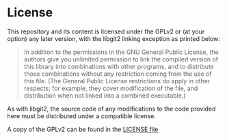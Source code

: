 # License

This repository and its content is licensed under the GPLv2 or (at your option) any later version, with the libgit2 linking exception as printed below:

> In addition to the permissions in the GNU General Public License,
> the authors give you unlimited permission to link the compiled
> version of this library into combinations with other programs,
> and to distribute those combinations without any restriction
> coming from the use of this file.  (The General Public License
> restrictions do apply in other respects; for example, they cover
> modification of the file, and distribution when not linked into
> a combined executable.)

As with libgit2, the source code of any modifications to the code provided here must be distributed under a compatible license.

A copy of the GPLv2 can be found in the [LICENSE file](LICENSE)

